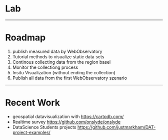 # Lab
___
# Roadmap

1. publish measured data by WebObservatory
2. Tutorial methods to visualize static data sets
3. Continous collecting data from the region basel
4. Monitor the collectiong process
5. Insitu Visualization (without ending the collection)
6. Publish all data from the first WebObservatory szenario
 
___

# Recent Work



- geospatial datavisualization with https://cartodb.com/
- Realtime survey https://github.com/onslyde/onslyde
- DataScience Students projects https://github.com/justmarkham/DAT-project-examples/
